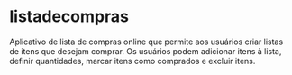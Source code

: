 # listadecompras
Aplicativo de lista de compras online que permite aos usuários criar listas de itens que desejam comprar. Os usuários podem adicionar itens à lista, definir quantidades, marcar itens como comprados e excluir itens.
